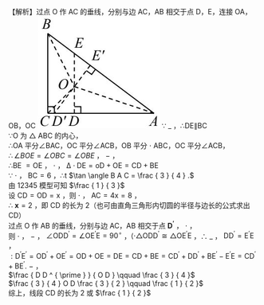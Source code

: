 【解析】过点 O 作 AC 的垂线，分别与边 AC，AB 相交于点 D，E，连接 OA，OB，OC
![](<../../qs_image_DB/专题1-3_“12345”模型·选填压轴必备大招（共3种类型）（解析版）__/ffb66ab1891bdf7f05c3060e31302cdf5bd21cf370269c2a2cd0747d9fab86a4.jpg>)
∵ $\_$ ，∴DE∥BC  
∵O 为 $\triangle$ ABC 的内心，  
∴OA 平分∠BAC，OC 平分∠ACB，OB 平分 $\cdot$ ABC，OC 平分∠ACB，  
$\therefore \angle B O E = \angle O B C = \angle O B E$ ， $-$ ，  
∴BE $= \mathrm { O E }$ ， $\cdot$ ， $\mathrm { \Delta \cdot D E = o D + O E = C D + B E }$   
∵ $\cdot$ ， $\mathrm { B C } { = } 6$ ，∴t $\tan \angle B A C = \frac { 3 } { 4 } .$   
由 12345 模型可知 $\frac { 1 } { 3 }$   
设 $\mathrm { C D = O D = x }$ ，则 $\cdot$ ， $\mathrm { A C } = 4 \mathrm { x } = 8$ ，  
∴ $\mathbf { x } = 2$ ，即 CD 的长为 2（也可由直角三角形内切圆的半径与边长的公式求出 CD）  
过点 O 作 AB 的垂线，分别与边 AC，AB 相交于点 $\mathbf { D ^ { \prime } }$ ， $\cdot$ ，  
则 $\cdot$ ， $-$ ， $\angle \mathrm { O D D ^ { \prime } } = \angle \mathrm { O E ^ { \prime } E } = 9 0 ^ { \circ }$ ，$\langle \cdot \triangle \mathrm { { O D D ^ { \prime } } } \cong \triangle \mathrm { { O E ^ { \prime } E } }$ ，∴ $\_$ ， $\mathrm { D D ^ { \prime } { = } E ^ { \prime } E }$ ，  
$: { \mathrm { D } } ^ { \prime } \mathrm { E } ^ { \prime } = { \mathrm { O D } } ^ { \prime } + { \mathrm { O E } } ^ { \prime } = { \mathrm { O D } } + { \mathrm { O E } } = { \mathrm { D E } } = { \mathrm { C D } } + { \mathrm { B E } } = { \mathrm { C D } } ^ { \prime } + { \mathrm { D D } } ^ { \prime } + { \mathrm { B E } } ^ { \prime } - { \mathrm { E } } ^ { \prime } { \mathrm { E } } = { \mathrm { C D } } ^ { \prime } + { \mathrm { B E } } ^ { \prime } .$ $-$ ，  
$\frac { D D ^ { \prime } } { O D } \qquad \frac { 3 } { 4 }$   
$\frac { 3 } { 4 } O D \frac { 3 } { 2 } \qquad \frac { 1 } { 2 }$   
综上，线段 CD 的长为 2 或 $\frac { 1 } { 2 }$
